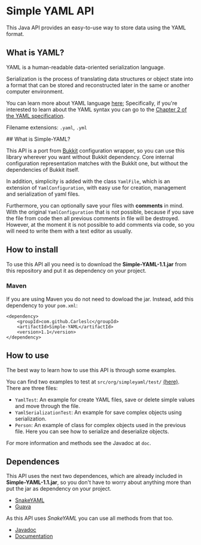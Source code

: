 # Simple YAML API

This Java API provides an easy-to-use way to store data using the YAML format.

## What is YAML?

YAML is a human-readable data-oriented serialization language.

Serialization is the process of translating data structures or object state
into a format that can be stored and reconstructed later in the same or another
computer environment.

You can learn more about YAML language [here](http://www.yaml.org/spec/1.2/spec.html);
Specifically, if you're interested to learn about the YAML syntax you can go to the
[Chapter 2 of the YAML specification](http://www.yaml.org/spec/1.2/spec.html#Preview).

Filename extensions: `.yaml`, `.yml`

## What is Simple-YAML?

This API is a port from [Bukkit](https://github.com/Bukkit/Bukkit) configuration wrapper, so you can use this library wherever you want without Bukkit dependency.
Core internal configuration representation matches with the Bukkit one, but without the dependencies of Bukkit itself.

In addition, simplicity is added with the class `YamlFile`, which is an extension of `YamlConfiguration`, with easy use for creation, management and serialization of yaml files.

Furthermore, you can optionally save your files with **comments** in mind. With the original `YamlConfiguration` that is not possible, because if you save the file from code then all previous comments in file will be destroyed. However, at the moment it is not possible to add comments via code, so you will need to write them with a text editor as usually.

## How to install

To use this API all you need is to download the **Simple-YAML-1.1.jar** from this repository
and put it as dependency on your project.

### Maven

If you are using Maven you do not need to dowload the jar. Instead, add this dependency to your `pom.xml`:
```
<dependency>
    <groupId>com.github.Carleslc</groupId>
    <artifactId>Simple-YAML</artifactId>
    <version>1.1</version>
</dependency>
```

## How to use

The best way to learn how to use this API is through some examples.

You can find two examples to test at `src/org/simpleyaml/test/` [(here)](https://github.com/Carleslc/Simple-YAML/tree/master/src/org/simpleyaml/test).
There are three files:
* `YamlTest`: An example for create YAML files, save or delete simple values and move through the file.
* `YamlSerializationTest`: An example for save complex objects using serialization.
* `Person`: An example of class for complex objects used in the previous file. Here you can see how to serialize and deserialize objects.

For more information and methods see the Javadoc at `doc`.

## Dependences

This API uses the next two dependences, which are already included in **Simple-YAML-1.1.jar**,
so you don't have to worry about anything more than put the jar as dependency on your project.

* [SnakeYAML](https://bitbucket.org/asomov/snakeyaml)
* [Guava](https://github.com/google/guava)

As this API uses _SnakeYAML_ you can use all methods from that too.
+ [Javadoc](http://javadox.com/org.yaml/snakeyaml/1.15/overview-summary.html)
+ [Documentation](https://bitbucket.org/asomov/snakeyaml/wiki/Documentation)